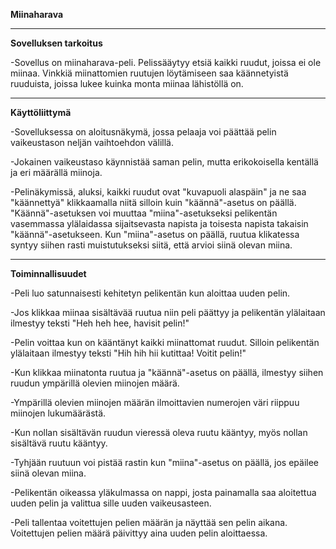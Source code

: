 **Miinaharava**

--------------------------------------------

**Sovelluksen tarkoitus**

-Sovellus on miinaharava-peli. Pelissääytyy etsiä kaikki ruudut, joissa ei ole miinaa. Vinkkiä miinattomien ruutujen löytämiseen saa käännetyistä ruuduista, joissa lukee kuinka monta miinaa lähistöllä on.

--------------------------------------------

**Käyttöliittymä**

-Sovelluksessa on aloitusnäkymä, jossa pelaaja voi päättää pelin vaikeustason neljän vaihtoehdon välillä.

-Jokainen vaikeustaso käynnistää saman pelin, mutta erikokoisella kentällä ja eri määrällä miinoja.

-Pelinäkymissä, aluksi, kaikki ruudut ovat "kuvapuoli alaspäin" ja ne saa "käännettyä" klikkaamalla niitä silloin kuin "käännä"-asetus on päällä. "Käännä"-asetuksen voi muuttaa "miina"-asetukseksi pelikentän vasemmassa ylälaidassa sijaitsevasta napista ja toisesta napista takaisin "käännä"-asetukseen. Kun "miina"-asetus on päällä, ruutua klikatessa syntyy siihen rasti muistutukseksi siitä, että arvioi siinä olevan miina.

--------------------------------------------

**Toiminnallisuudet**

-Peli luo satunnaisesti kehitetyn pelikentän kun aloittaa uuden pelin.

-Jos klikkaa miinaa sisältävää ruutua niin peli päättyy ja pelikentän ylälaitaan ilmestyy teksti "Heh heh hee, havisit pelin!"

-Pelin voittaa kun on kääntänyt kaikki miinattomat ruudut. Silloin pelikentän ylälaitaan ilmestyy teksti "Hih hih hii kutittaa! Voitit pelin!"

-Kun klikkaa miinatonta ruutua ja "käännä"-asetus on päällä, ilmestyy siihen ruudun ympärillä olevien miinojen määrä.

-Ympärillä olevien miinojen määrän ilmoittavien numerojen väri riippuu miinojen lukumäärästä.

-Kun nollan sisältävän ruudun vieressä oleva ruutu kääntyy, myös nollan sisältävä ruutu kääntyy.

-Tyhjään ruutuun voi pistää rastin kun "miina"-asetus on päällä, jos epäilee siinä olevan miina.

-Pelikentän oikeassa yläkulmassa on nappi, josta painamalla saa aloitettua uuden pelin ja valittua sille uuden vaikeusasteen.

-Peli tallentaa voitettujen pelien määrän ja näyttää sen pelin aikana. Voitettujen pelien määrä päivittyy aina uuden pelin aloittaessa. 
